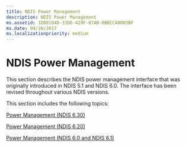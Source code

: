 ```yaml
---
title: NDIS Power Management
description: NDIS Power Management
ms.assetid: 1DB8104D-33D6-429F-87AB-0BBCCA8003BF
ms.date: 04/20/2017
ms.localizationpriority: medium
---
```


# NDIS Power Management


This section describes the NDIS power management interface that was originally introduced in NDIS 5.1 and NDIS 6.0. The interface has been revised throughout various NDIS versions.

This section includes the following topics:

[Power Management (NDIS 6.30)](power-management--ndis-6-30-.md)

[Power Management (NDIS 6.20)](power-management--ndis-6-20-.md)

[Power Management (NDIS 6.0 and NDIS 6.1)](power-management--ndis-6-0-and-ndis-6-1-.md)

 

 





